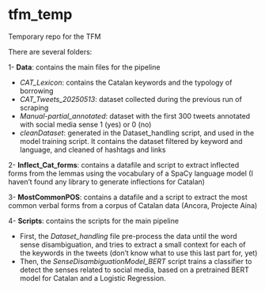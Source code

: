 # tfm_temp
Temporary repo for the TFM

There are several folders:

1-	**Data**: contains the main files for the pipeline<br>
  -	*CAT_Lexicon*: contains the Catalan keywords and the typology of borrowing<br>
  -	*CAT_Tweets_20250513*: dataset collected during the previous run of scraping<br>
  -	*Manual-partial_annotated*: dataset with the first 300 tweets annotated with social media sense 1 (yes) or 0 (no)<br>
  -	*cleanDataset*: generated in the Dataset_handling script, and used in the model training script. It contains the dataset filtered by keyword and language, and cleaned of hashtags and links<br>
  
2-	**Inflect_Cat_forms**: contains a datafile and script to extract inflected forms from the lemmas using the vocabulary of a SpaCy language model (I haven’t found any library to generate inflections for Catalan)<br>

3-	**MostCommonPOS**: contains a datafile and a script to extract the most common verbal forms from a corpus of Catalan data (Ancora, Projecte Aina)<br>

4-	**Scripts**: contains the scripts for the main pipeline<br>
  -	First, the *Dataset_handling* file pre-process the data until the word sense disambiguation, and tries to extract a small context for each of the keywords in the tweets (don’t know what to use this last part for, yet)<br>
  -	Then, the *SenseDisambiguationModel_BERT* script trains a classifier to detect the senses related to social media, based on a pretrained BERT model for Catalan and a Logistic Regression.<br>
